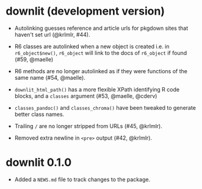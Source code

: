 # downlit (development version)

* Autolinking guesses reference and article urls for pkgdown sites that haven't
  set url (@krlmlr, #44).

* R6 classes are autolinked when a new object is created i.e. in 
  `r6_object$new()`, `r6_object` will link to the docs of `r6_object` if found
  (#59, @maelle)

* R6 methods are no longer autolinked as if they were functions of the same name (#54, @maelle).

* `downlit_html_path()` has a more flexible XPath identifying R code blocks, and 
a `classes` argument (#53, @maelle, @cderv)

* `classes_pandoc()` and `classes_chroma()` have been tweaked to generate
  better class names.

* Trailing `/` are no longer stripped from URLs (#45, @krlmlr).

* Removed extra newline in `<pre>` output (#42, @krlmlr).

# downlit 0.1.0

* Added a `NEWS.md` file to track changes to the package.
